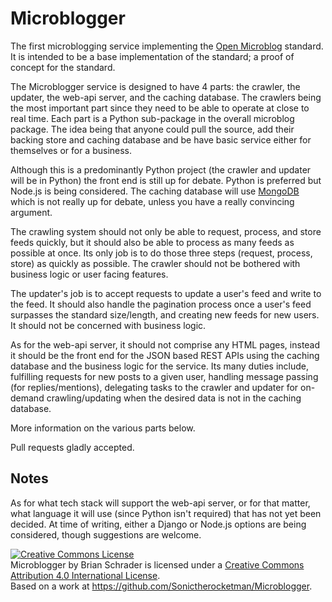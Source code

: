 # Microblogger

The first microblogging service implementing the [Open Microblog][1] standard. It is intended to be a base implementation of the standard; a proof of concept for the standard.

[1]: https://github.com/Sonictherocketman/Open-Microblog

The Microblogger service is designed to have 4 parts: the crawler, the updater, the web-api server, and the caching database. The crawlers being the most important part since they need to be able to operate at close to real time. Each part is a Python sub-package in the overall microblog package. The idea being that anyone could pull the source, add their backing store and caching database and be have basic service either for themselves or for a business.

Although this is a predominantly Python project (the crawler and updater will be in Python) the front end is still up for debate. Python is preferred but Node.js is being considered. The caching database will use [MongoDB][2] which is not really up for debate, unless you have a really convincing argument.

[2]: http://www.mongodb.com

The crawling system should not only be able to request, process, and store feeds quickly, but it should also be able to process as many feeds as possible at once. Its only job is to do those three steps (request, process, store) as quickly as possible. The crawler should not be bothered with business logic or user facing features.

The updater's job is to accept requests to update a user's feed and write to the feed. It should also handle the pagination process once a user's feed surpasses the standard size/length, and creating new feeds for new users. It should not be concerned with business logic.

As for the web-api server, it should not comprise any HTML pages, instead it should be the front end for the JSON based REST APIs using the caching database and the business logic for the service. Its many duties include, fulfilling requests for new posts to a given user, handling message passing (for replies/mentions), delegating tasks to the crawler and updater for on-demand crawling/updating when the desired data is not in the caching database.

More information on the various parts below.

Pull requests gladly accepted.

## Notes

As for what tech stack will support the web-api server, or for that matter, what language it will use (since Python isn't required) that has not yet been decided. At time of writing, either a Django or Node.js options are being considered, though suggestions are welcome. 

<a rel="license" href="http://creativecommons.org/licenses/by/4.0/"><img alt="Creative Commons License" style="border-width:0" src="https://i.creativecommons.org/l/by/4.0/88x31.png" /></a><br /><span xmlns:dct="http://purl.org/dc/terms/" property="dct:title">Microblogger</span> by <span xmlns:cc="http://creativecommons.org/ns#" property="cc:attributionName">Brian Schrader</span> is licensed under a <a rel="license" href="http://creativecommons.org/licenses/by/4.0/">Creative Commons Attribution 4.0 International License</a>.<br />Based on a work at <a xmlns:dct="http://purl.org/dc/terms/" href="https://github.com/Sonictherocketman/Microblogger" rel="dct:source">https://github.com/Sonictherocketman/Microblogger</a>.